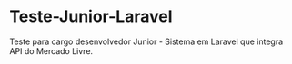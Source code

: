 # Teste-Junior-Laravel
Teste para cargo desenvolvedor Junior - Sistema em Laravel que integra API do Mercado Livre.
